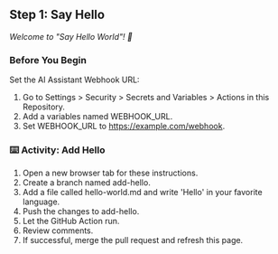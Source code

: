 <!--
  <<< Author notes: Step 1 >>>
  Choose 3-5 steps for your course.
  The first step is always the hardest, so pick something easy!
  Link to docs.github.com for further explanations.
  Encourage users to open new tabs for steps!
  TBD-step-1-notes.
-->

## Step 1: Say Hello
_Welcome to "Say Hello World"! :wave:_

### Before You Begin
Set the AI Assistant Webhook URL:

1. Go to Settings > Security > Secrets and Variables > Actions in this Repository.
2. Add a variables named WEBHOOK_URL.
3. Set WEBHOOK_URL to https://example.com/webhook.

### :keyboard: Activity: Add Hello
1. Open a new browser tab for these instructions.
2. Create a branch named add-hello.
3. Add a file called hello-world.md and write 'Hello' in your favorite language.
4. Push the changes to add-hello.
5. Let the GitHub Action run.
6. Review comments.
7. If successful, merge the pull request and refresh this page.
